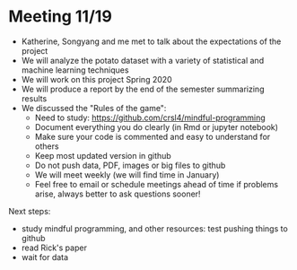 # Meeting 11/19

- Katherine, Songyang and me met to talk about the expectations of the project
- We will analyze the potato dataset with a variety of statistical and machine learning techniques
- We will work on this project Spring 2020
- We will produce a report by the end of the semester summarizing results
- We discussed the "Rules of the game":
    - Need to study: https://github.com/crsl4/mindful-programming
    - Document everything you do clearly (in Rmd or jupyter notebook)
    - Make sure your code is commented and easy to understand for others
    - Keep most updated version in github
    - Do not push data, PDF, images or big files to github
    - We will meet weekly (we will find time in January)
    - Feel free to email or schedule meetings ahead of time if problems arise, always better to ask questions sooner!


Next steps:
- study mindful programming, and other resources: test pushing things to github
- read Rick's paper
- wait for data